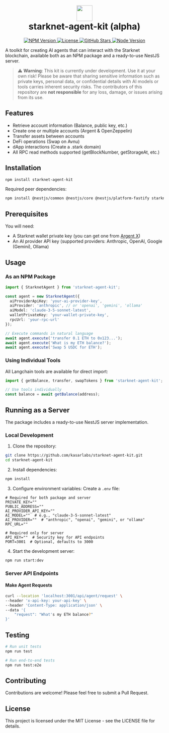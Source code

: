 <h1 align="center">
 <img src="https://pbs.twimg.com/profile_images/1834202903189618688/N4J8emeY_400x400.png" width="50"><br>
 starknet-agent-kit (alpha)
</h1>
<p align="center">
<a href="https://www.npmjs.com/package/starknet-agent-kit">
<img src="https://img.shields.io/npm/v/starknet-agent-kit.svg" alt="NPM Version" />
</a>
<a href="https://github.com/kasarlabs/starknet-agent-kit/blob/main/LICENSE">
<img src="https://img.shields.io/npm/l/starknet-agent-kit.svg" alt="License" />
</a>
<a href="https://github.com/kasarlabs/starknet-agent-kit/stargazers">
<img src="https://img.shields.io/github/stars/kasarlabs/starknet-agent-kit.svg" alt="GitHub Stars" />
</a>
<a href="https://nodejs.org">
<img src="https://img.shields.io/node/v/starknet-agent-kit.svg" alt="Node Version" />
</a>
</p>

A toolkit for creating AI agents that can interact with the Starknet blockchain, available both as an NPM package and a ready-to-use NestJS server.

> ⚠️ **Warning**: This kit is currently under development. Use it at your own risk! Please be aware that sharing sensitive information such as private keys, personal data, or confidential details with AI models or tools carries inherent security risks. The contributors of this repository are **not responsible** for any loss, damage, or issues arising from its use.

## Features

- Retrieve account information (Balance, public key, etc.)
- Create one or multiple accounts (Argent & OpenZeppelin)
- Transfer assets between accounts
- DeFi operations (Swap on Avnu)
- dApp interactions (Create a .stark domain)
- All RPC read methods supported (getBlockNumber, getStorageAt, etc.)

## Installation

```bash
npm install starknet-agent-kit
```

Required peer dependencies:

```bash
npm install @nestjs/common @nestjs/core @nestjs/platform-fastify starknet @langchain/anthropic
```

## Prerequisites

You will need:
- A Starknet wallet private key (you can get one from [Argent X](https://www.argent.xyz/argent-x))
- An AI provider API key (supported providers: Anthropic, OpenAI, Google (Gemini), Ollama)

## Usage

### As an NPM Package

```typescript
import { StarknetAgent } from 'starknet-agent-kit';

const agent = new StarknetAgent({
  aiProviderApiKey: 'your-ai-provider-key',
  aiProvider: 'anthropic', // or 'openai', 'gemini', 'ollama'
  aiModel: 'claude-3-5-sonnet-latest',
  walletPrivateKey: 'your-wallet-private-key',
  rpcUrl: 'your-rpc-url'
});

// Execute commands in natural language
await agent.execute('transfer 0.1 ETH to 0x123...');
await agent.execute('What is my ETH balance?');
await agent.execute('Swap 5 USDC for ETH');
```

### Using Individual Tools

All Langchain tools are available for direct import:

```typescript
import { getBalance, transfer, swapTokens } from 'starknet-agent-kit';

// Use tools individually
const balance = await getBalance(address);
```

## Running as a Server

The package includes a ready-to-use NestJS server implementation.

### Local Development

1. Clone the repository:
```bash
git clone https://github.com/kasarlabs/starknet-agent-kit.git
cd starknet-agent-kit
```

2. Install dependencies:
```bash
npm install
```

3. Configure environment variables:
Create a `.env` file:
```env
# Required for both package and server
PRIVATE_KEY=""
PUBLIC_ADDRESS=""
AI_PROVIDER_API_KEY=""
AI_MODEL=""  # e.g., "claude-3-5-sonnet-latest"
AI_PROVIDER=""  # "anthropic", "openai", "gemini", or "ollama"
RPC_URL=""

# Required only for server
API_KEY=""  # Security key for API endpoints
PORT=3001  # Optional, defaults to 3000
```

4. Start the development server:
```bash
npm run start:dev
```

### Server API Endpoints

#### Make Agent Requests
```bash
curl --location 'localhost:3001/api/agent/request' \
--header 'x-api-key: your-api-key' \
--header 'Content-Type: application/json' \
--data '{
    "request": "What's my ETH balance?"
}'
```

## Testing

```bash
# Run unit tests
npm run test

# Run end-to-end tests
npm run test:e2e
```

## Contributing

Contributions are welcome! Please feel free to submit a Pull Request.

## License

This project is licensed under the MIT License - see the LICENSE file for details.